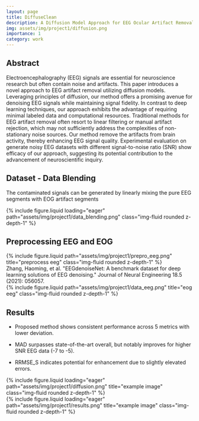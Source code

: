 ```yaml
---
layout: page
title: DiffuseClean
description: A Diffusion Model Approach for EEG Ocular Artifact Removal
img: assets/img/project1/diffusion.png
importance: 1
category: work
---
```


## Abstract
Electroencephalography (EEG) signals are essential for neuroscience research but often contain noise and artifacts. This paper introduces a novel approach to EEG artifact removal utilizing diffusion models. Leveraging principles of diffusion, our method offers a promising avenue for denoising EEG signals while maintaining signal fidelity. In contrast to deep learning techniques, our approach exhibits the advantage of requiring minimal labeled data and computational resources. Traditional methods for EEG artifact removal often resort to linear filtering or manual artifact rejection, which may not sufficiently address the complexities of non-stationary noise sources. Our method remove the artifacts from brain activity, thereby enhancing EEG signal quality. Experimental evaluation on generate noisy EEG datasets with different signal-to-noise ratio (SNR) show efficacy of our approach, suggesting its potential contribution to the advancement of neuroscientific inquiry.
   
## Dataset - Data Blending

The contaminated signals can be generated by linearly mixing the pure EEG segments with EOG artifact segments

<div class="row">
    <div class="col-sm mt-3 mt-md-0">
        {% include figure.liquid loading="eager" path="assets/img/project1/data_blending.png" class="img-fluid rounded z-depth-1" %}
    </div>
</div>

## Preprocessing EEG and EOG

<div class="row justify-content-sm-center">
  <div class="col-sm-6 mt-3 mt-md-0">
    {% include figure.liquid path="assets/img/project1/prepro_eeg.png" title="preprocess eeg" class="img-fluid rounded z-depth-1" %}
  </div>
</div>
 <div class="caption">
    Zhang, Haoming, et al. "EEGdenoiseNet: A benchmark dataset for deep learning solutions of EEG denoising." Journal of Neural Engineering 18.5 (2021): 056057.
</div>

<div class="row justify-content-sm-center">
  <div class="col-sm mt-3 mt-md-0">
    {% include figure.liquid path="assets/img/project1/data_eeg.png" title="eog eeg" class="img-fluid rounded z-depth-1" %}
  </div>
</div>

## Results 

* Proposed method shows consistent performance across 5 metrics with lower deviation.

* MAD surpasses state-of-the-art overall, but notably improves for higher SNR EEG data (-7 to -5).

* RRMSE_S indicates potential for enhancement due to slightly elevated errors.


<div class="row justify-content-sm-center">
    <div class="col-sm-6 mt-3 mt-md-0">
        {% include figure.liquid loading="eager" path="assets/img/project1/diffusion.png" title="example image" class="img-fluid rounded z-depth-1" %}
    </div>
</div>
<div class="row justify-content-sm-center">
    <div class="col-sm mt-5 mt-md-0">
        {% include figure.liquid loading="eager" path="assets/img/project1/results.png" title="example image" class="img-fluid rounded z-depth-1" %}
    </div>
</div>



